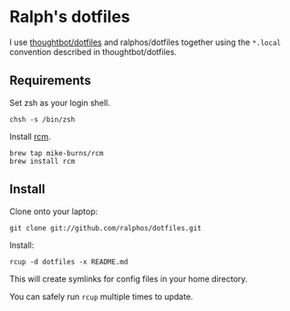 Ralph's dotfiles
===============

I use [thoughtbot/dotfiles](https://github.com/thoughtbot/dotfiles) and
ralphos/dotfiles together using the `*.local` convention described in
thoughtbot/dotfiles.

Requirements
------------

Set zsh as your login shell.

    chsh -s /bin/zsh

Install [rcm](https://github.com/mike-burns/rcm).

    brew tap mike-burns/rcm
    brew install rcm

Install
-------

Clone onto your laptop:

    git clone git://github.com/ralphos/dotfiles.git

Install:

    rcup -d dotfiles -x README.md

This will create symlinks for config files in your home directory.

You can safely run `rcup` multiple times to update.
